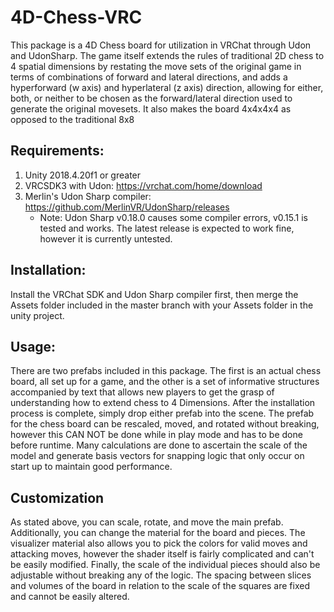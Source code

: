 # 4D-Chess-VRC
This package is a 4D Chess board for utilization in VRChat through Udon and UdonSharp. The game itself extends the rules of traditional 2D chess to 4 spatial dimensions by restating the move sets of the original game in terms of combinations of forward and lateral directions, and adds a hyperforward (w axis) and hyperlateral (z axis) direction, allowing for either, both, or neither to be chosen as the forward/lateral direction used to generate the original movesets. It also makes the board 4x4x4x4 as opposed to the traditional 8x8

## Requirements:

1. Unity 2018.4.20f1 or greater
2. VRCSDK3 with Udon: https://vrchat.com/home/download
3. Merlin's Udon Sharp compiler: https://github.com/MerlinVR/UdonSharp/releases
	- Note: Udon Sharp v0.18.0 causes some compiler errors, v0.15.1 is tested and works. The latest release is expected to work fine, however it is currently untested.

## Installation:

Install the VRChat SDK and Udon Sharp compiler first, then merge the Assets folder included in the master branch with your Assets folder in the unity project.
	
## Usage:

There are two prefabs included in this package. The first is an actual chess board, all set up for a game, and the other is a set of informative structures accompanied by text that allows new players to get the grasp of understanding how to extend chess to 4 Dimensions. After the installation process is complete, simply drop either prefab into the scene. The prefab for the chess board can be rescaled, moved, and rotated without breaking, however this CAN NOT be done while in play mode and has to be done before runtime. Many calculations are done to ascertain the scale of the model and generate basis vectors for snapping logic that only occur on start up to maintain good performance.

## Customization

As stated above, you can scale, rotate, and move the main prefab. Additionally, you can change the material for the board and pieces. The visualizer material also allows you to pick the colors for valid moves and attacking moves, however the shader itself is fairly complicated and can't be easily modified. Finally, the scale of the individual pieces should also be adjustable without breaking any of the logic. The spacing between slices and volumes of the board in relation to the scale of the squares are fixed and cannot be easily altered.
